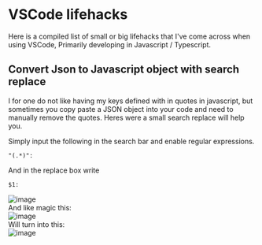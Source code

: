 # VSCode lifehacks

Here is a compiled list of small or big lifehacks that I've come across when using VSCode, Primarily developing in Javascript / Typescript.

## Convert Json to Javascript object with search replace
I for one do not like having my keys defined with in quotes in javascript, but sometimes you copy paste a JSON object into your code and need to manually remove the quotes.
Heres were a small search replace will help you.

Simply input the following in the search bar and enable regular expressions.
```
"(.*)":
```
And in the replace box write
```
$1:
```

![image](https://i.imgur.com/61Qv2xh.png)
<br>
And like magic this:
<br>
![image](https://i.imgur.com/O076s6H.png)
<br>
Will turn into this:
<br>
![image](https://i.imgur.com/cjrYlSN.png)
